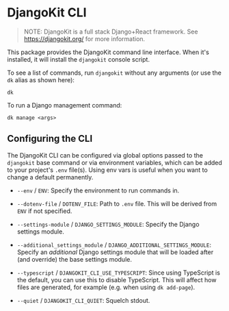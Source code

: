 # DjangoKit CLI

> NOTE: DjangoKit is a full stack Django+React framework. See
> https://djangokit.org/ for more information.

This package provides the DjangoKit command line interface. When it's
installed, it will install the `djangokit` console script.

To see a list of commands, run `djangokit` without any arguments (or use
the `dk` alias as shown here):

    dk

To run a Django management command:

    dk manage <args>

## Configuring the CLI

The DjangoKit CLI can be configured via global options passed to the
`djangokit` base command or via environment variables, which can be
added to your project's `.env` file(s). Using env vars is useful when
you want to change a default permanently.

- `--env` / `ENV`: Specify the environment to run commands in.

- `--dotenv-file` / `DOTENV_FILE`: Path to `.env` file. This will be
  derived from `ENV` if not specified.

- `--settings-module` / `DJANGO_SETTINGS_MODULE`: Specify the Django
  settings module.

- `--additional_settings_module` / `DJANGO_ADDITIONAL_SETTINGS_MODULE`:
  Specify an *additional* Django settings module that will be loaded
  after (and override) the base settings module.

- `--typescript` / `DJANGOKIT_CLI_USE_TYPESCRIPT`: Since using
  TypeScript is the default, you can use this to disable TypeScript.
  This will affect how files are generated, for example (e.g. when using
  `dk add-page`).

- `--quiet` / `DJANGOKIT_CLI_QUIET`: Squelch stdout.
